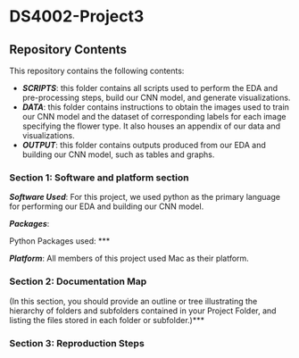 # DS4002-Project3

## Repository Contents
This repository contains the following contents:
- ***SCRIPTS***: this folder contains all scripts used to perform the EDA and pre-processing steps, build our CNN model, and generate visualizations.
- ***DATA***: this folder contains instructions to obtain the images used to train our CNN model and the dataset of corresponding labels for each image specifying the flower type. It also houses an appendix of our data and visualizations. 
- ***OUTPUT***: this folder contains outputs produced from our EDA and building our CNN model, such as tables and graphs. 

### Section 1: Software and platform section

***Software Used***:
For this project, we used python as the primary language for performing our EDA and building our CNN model.


***Packages***:

Python Packages used: ***

***Platform***: 
All members of this project used Mac as their platform. 

### Section 2: Documentation Map
(In this section, you should provide an outline or tree illustrating the hierarchy of folders and subfolders contained in your Project Folder, and listing the files stored in each folder or subfolder.)***

### Section 3: Reproduction Steps  
